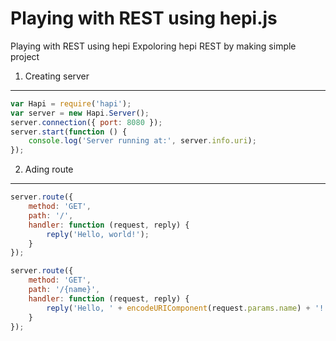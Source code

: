 # Playing with REST using hepi.js
Playing with REST using hepi
Expoloring hepi REST by making simple project

1. Creating server
--------------
```javascript
var Hapi = require('hapi');
var server = new Hapi.Server();
server.connection({ port: 8080 });
server.start(function () {
    console.log('Server running at:', server.info.uri);
});
```



2. Ading route
--------------
```javascript
server.route({
    method: 'GET',
    path: '/',
    handler: function (request, reply) {
        reply('Hello, world!');
    }
});

server.route({
    method: 'GET',
    path: '/{name}',
    handler: function (request, reply) {
        reply('Hello, ' + encodeURIComponent(request.params.name) + '!');
    }
});
```
